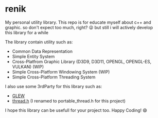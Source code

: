 # renik
My personal utility library. 
This repo is for educate myself about c++ and graphic. so don't expect too much, right? :stuck_out_tongue_winking_eye: but still i will actively develop this library for a while

The library contain utility such as:
 - Common Data Representation
 - Simple Entity System
 - Cross-Platfrom Graphic Library (D3D9, D3D11, OPENGL, OPENGL-ES, VULKAN) (WIP)
 - Simple Cross-Platform Windowing System (WIP)
 - Simple Cross-Platform Threading System 
 
 I also use some 3rdParty for this library such as:
  - [GLEW](http://glew.sourceforge.net/)
  - [thread.h](https://github.com/mattiasgustavsson/libs/blob/master/thread.h) (I renamed to portable_thread.h for this project)

I hope this library can be usefull for your project too. Happy Coding! :smile:
